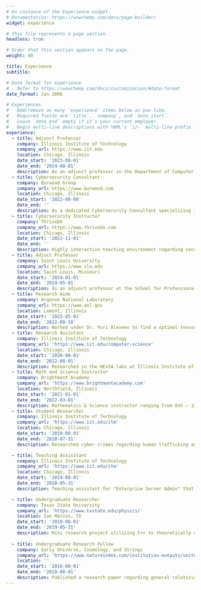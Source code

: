 ```yaml
---
# An instance of the Experience widget.
# Documentation: https://wowchemy.com/docs/page-builder/
widget: experience

# This file represents a page section.
headless: true

# Order that this section appears on the page.
weight: 40

title: Experience
subtitle:

# Date format for experience
#   Refer to https://wowchemy.com/docs/customization/#date-format
date_format: Jan 2006

# Experiences.
#   Add/remove as many `experience` items below as you like.
#   Required fields are `title`, `company`, and `date_start`.
#   Leave `date_end` empty if it's your current employer.
#   Begin multi-line descriptions with YAML's `|2-` multi-line prefix.
experience:
  - title: Adjunct Professor
    company: Illinois Institute of Technology
    company_url: https://www.iit.edu
    location: Chicago, Illinois
    date_start: '2023-08-01'
    date_end: '2024-08-01'
    description: As an adjunct professor in the Department of Computer Science, my primary responsibility is to design and teach undergraduate and graduate courses that enhance students' programming skills. I leverage my expertise in computer science to develop comprehensive curricula that engage students in a variety of programming languages and techniques. In addition to classroom instruction, I also provide one-on-one mentorship and guidance to students, helping them to identify and overcome challenges in their coursework. Overall, I am committed to fostering a collaborative and supportive learning environment that equips students with the technical skills and critical thinking abilities they need to succeed in their future careers.
  - title: Cybersecurity Consultant 
    company: Burwood Group 
    company_url: https://www.burwood.com
    location: Chicago, Illinois
    date_start: '2022-08-08'
    date_end: ''
    description: As a dedicated Cybersecurity Consultant specializing in penetration testing, I serve a diverse client base across healthcare, education, and finance sectors. My expertise centers on conducting detailed penetration tests across servers, machines, and various devices, including external, internal, and web applications. This proactive approach helps uncover vulnerabilities, ensuring robust security solutions are in place. In addition to my pen-testing focus, I guide organizations in adhering to GRC policies, crafting standards and frameworks based on NIST, HIPAA, and PCI to safeguard privacy and security. I oversee annual Security Risk Assessments (SRAs) to mitigate potential risks and maintain the highest level of protection. My role involves consulting on, operating, and integrating cybersecurity measures, ensuring the safety and security of our clients' domains, thus allowing them to focus on their core business with peace of mind.
  - title: Cybersecurity Instructor
    company: ThriveDX
    company_url: https://www.thrivedx.com
    location: Chicago, Illinois
    date_start: '2022-11-01'
    date_end: ''
    description: Highly interactive teaching environment regarding security techniques andinformation systems controls to secure an enterprise infrastructure. This role required to be knowledgeable with basic cyber security principles. Remote cybersecurity instructor with varying courses such as ethical hacking, game theory, network security, python course, linux security, cloud security, and digital forensics incident response. Familiar with common security measures such as network access control, device control, whitening solutions, mail relay, endpoint protection solutions, IR/DR, and social engineering.
  - title: Adjuct Professor
    company: Saint Louis University
    company_url: https://www.slu.edu
    location: Saint Louis, Missouri
    date_start: '2024-01-01'
    date_end: '2024-05-01'
    description: As an adjunct professor at the School for Professional Studies, my focus is on teaching a range of courses within the Computer Information Systems curriculum, with a particular emphasis on Cybersecurity. My students come from all corners of the world, including the greater Saint Louis Area, and all instruction is delivered virtually.
  - title: Research Aide 
    company: Argonne National Laboratory
    company_url: https://www.anl.gov
    location: Lemont, Illinois
    date_start: '2022-05-01'
    date_end: '2022-08-18'
    description: Worked under Dr. Yuri Alexeev to find a optimal tensor contraction on Argonne-developed tensor network quantum simulator QTensor. This invovles in developing a parallel optimizer written in Julia to find an optimal tensor contraction sequenes for large problems requiring running on Polaris and Aurora supercomputers. The overall goal is to find the optimal tensor contraction sequences for quantum supremacy Sycamore and QAOA quantum circuits to demonstrate quantum advantage. 
  - title: Research Assistant
    company: Illinois Institute of Technology
    company_url: 'https://www.iit.edu/computer-science'
    location: Chicago, Illinois
    date_start: '2020-08-01'
    date_end: '2022-08-01'
    description: Researched in the HExSA labs at Illinois Institute of Technology under the advisement of Dr. Kyle Hale. In the HExSA lab, the various reserach projects that I am invovled in are in regards to distributed computing, operating systems, and programming languages. I also work under Dr. Stefan Muller, where we utilized WCET (Worst Case Execution Time) such as OTAWA and RAML that analyzed ARM binaries with OCaml programs that effectively generates an approximation of code execution timing in higher level languages such as Python, C++, etc. This provides a cost effective way of looking at higher level lanuage's computation times without having to actually run them or have possible errors that may arise to be looked at manually that may end up saving costs. In addition, this included verfication of sequential and concurrent programs. This automation are comparable to manually checking each case inside OCaml programs and we are currently working on explaing this work for various programs. I am also running simulations using the Sniper platform for dynamic enivornments with remote cores as well as in edge computing cases where I am currently leveraging programming language techniques and using custom made virtual machines as a test bay to simulate a highly dynamic network. This consits of utilizing a custom interpreter with a stack machine to be able to calculate the cost in a real world scenario.  
  - title: Math and Science Instructor
    company: Brightmont Academy
    company_url: 'https://www.brightmontacademy.com'
    location: Northfield, Illinois 
    date_start: '2021-01-01'
    date_end: '2022-03-01'
    description: Mathematics & Science instructor ranging from 6th – 12th grade in a variety of classes. All classes were taught at an accredited academy in a private one-on-one setting. This also included writing reports on each student and making sure they were pacing on schedule in each topic with excellent understanding of the subject being instructed. Courses were taught in-person and remotely.  The course technology was completed through google meets and offered private tutoring in a one-on-one settings. The courses that were instructed are Algebra I, Algebra II, Honors Geometry, Pre-Calculus, AP Calculus, Environmental Science, Biology, AP Biology, AP Chemistry, and AP Physics.
  - title: Student Researcher
    company: Illinois Institute of Technology
    company_url: 'https://www.iit.edu/itm'
    location: Chicago, Illinois
    date_start: '2019-08-01'
    date_end: '2020-07-31'
    description: Researched cyber crimes regarding human trafficking and child predators analyzing their methods of encryption and steganography techniques to conduct their criminal activities under the advisement of Mr. Louis McHugh IV. Conducted a mini research project into supply chain attacks, where he conducted a case study into the various methodology that make a supply chain attack successful. This required analyzing a number of major cyber breaches from Equifax, Target, and various ATMs in Eastern Europe.

  - title: Teaching Assisstant
    company: Illinois Institute of Technology
    company_url: 'https://www.iit.edu/itm'
    location: Chicago, Illinois
    date_start: '2019-08-01'
    date_end: '2020-05-31'
    description: Teaching assistant for "Enterprise Server Admin" that involved grading, evaluating, and lecturing during the Spring of 2020. This role required him to be knowledgeable in Windows 2012/R2 servers. This included on how to set up, implementation, and troubleshoot the server. Taught the course when professor was unavailable, grade and evaluate student knowledge on different topics in the course, and overall offered services to ensure that each students succeed and understood each topic. Teaching assistant for, "Data Networks and the Internet" that involved grading, evaluating, and lecturing during the Fall 2020 and Spring 2020. This role required to be technically proficient in network design, theory, and implementation. This included an in depth knowledge of various network topologies, TCP/UDP ports, and the OSI model. Proctor exams and make 

  - title: Undergraduate Researcher
    company: Texas State University
    company_url: 'https://www.txstate.edu/physics/'
    location: San Marcos, TX
    date_start: '2018-08-01'
    date_end: '2019-05-31'
    description: Mini research project utilizing C++ to theoretically calculate and model the decay of cube satellites in the atmosphere. This resulted in constructing a GUI interface to make the program user friendly. This included having weekly meetings to discuss about the project and current astrophysics phenomenons that may have any affect on the cube satellites.
    
  - title: Undergraduate Research Fellow
    company: Early Universe, Cosmology, and Strings
    company_url: 'https://www.natureindex.com/institution-outputs/united-states-of-america-usa/early-universe-cosmology-and-strings-group-eucos-baylor-university/5bdb3c92119bee7e0268b336'
    location: ''
    date_start: '2016-08-01'
    date_end: '2018-08-01'
    description: Published a research paper regarding general relativist invariants of black holes, worm holes and the Alcubierre metric. Computer programming and direct mathematical analysis is applied. Utilize C++, Python, and analyzed FORTRAN code to complete our paper. Hand calculated tensors to make sure the computer code was giving the correct values. Utilized R to investigate the theory of negative probability and quasi-distributions.
---
```


